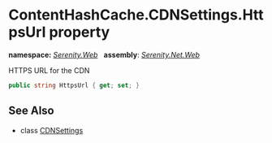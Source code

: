 # ContentHashCache.CDNSettings.HttpsUrl property
**namespace:** *[Serenity.Web](../../README.md#serenity.web-namespace)*   **assembly**: *[Serenity.Net.Web](../../README.md)*

HTTPS URL for the CDN

```csharp
public string HttpsUrl { get; set; }
```

## See Also

* class [CDNSettings](../ContentHashCache.CDNSettings.md)